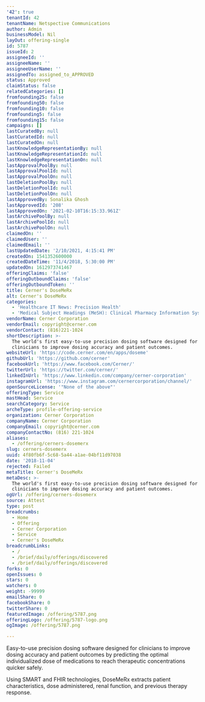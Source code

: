 ```yaml
---
'42': true
tenantId: 42
tenantName: Netspective Communications
author: Admin
businessModel: Nil
layOut: offering-single
id: 5787
issueId: 2
assigneeId: ''
assigneeName: ''
assigneeUserName: ''
assignedTo: assigned_to_APPROVED
status: Approved
claimStatus: false
relatedCategories: []
fromfounding25: false
fromfounding50: false
fromfounding10: false
fromfounding5: false
fromfounding15: false
campaigns: []
lastCuratedBy: null
lastCuratedId: null
lastCuratedOn: null
lastKnowledgeRepresentationBy: null
lastKnowledgeRepresentationId: null
lastKnowledgeRepresentationOn: null
lastApprovalPoolBy: null
lastApprovalPoolId: null
lastApprovalPoolOn: null
lastDeletionPoolBy: null
lastDeletionPoolId: null
lastDeletionPoolOn: null
lastApprovedBy: Sonalika Ghosh
lastApprovedId: '208'
lastApprovedOn: '2021-02-10T16:15:33.961Z'
lastArchivePoolBy: null
lastArchivePoolId: null
lastArchivePoolOn: null
claimedOn: ''
claimedUser: ''
claimedEmail: ''
lastUpdatedDate: '2/10/2021, 4:15:41 PM'
createdOn: 1541352600000
createdDateTime: '11/4/2018, 5:30:00 PM'
updatedOn: 1612973741467
offeringClaims: 'false'
offeringOutboundClaims: 'false'
offeringOutboundToken: ''
title: Cerner's DoseMeRx
alt: Cerner's DoseMeRx
categories:
  - 'Healthcare IT News: Precision Health'
  - 'Medical Subject Headings (MeSH): Clinical Pharmacy Information Systems'
vendorName: Cerner Corporation
vendorEmail: copyright@cerner.com
vendorContact: (816)221-1024
shortDescription: >-
  The world's first easy-to-use precision dosing software designed for
  clinicians to improve dosing accuracy and patient outcomes.
websiteUrl: 'https://code.cerner.com/en/apps/doseme'
githubUrl: 'https://github.com/cerner'
facebookUrl: 'https://www.facebook.com/Cerner/'
twitterUrl: 'https://twitter.com/cerner/'
linkedInUrl: 'https://www.linkedin.com/company/cerner-corporation'
instagramUrl: 'https://www.instagram.com/cernercorporation/channel/'
openSourceLicense: '"None of the above"'
offeringType: Service
mastHead: Service
searchCategory: Service
archeType: profile-offering-service
organization: Cerner Corporation
companyName: Cerner Corporation
companyEmail: copyright@cerner.com
companyContactNo: (816) 221-1024
aliases:
  - /offering/cerners-dosemerx
slug: cerners-dosemerx
uuid: 4f80fb6f-5c68-5a44-a1ae-04bf11d97038
date: '2018-11-04'
rejected: Failed
metaTitle: Cerner's DoseMeRx
metaDesc: >-
  The world's first easy-to-use precision dosing software designed for
  clinicians to improve dosing accuracy and patient outcomes.
ogUrl: /offering/cerners-dosemerx
source: Attest
type: post
breadcrumbs:
  - Home
  - Offering
  - Cerner Corporation
  - Service
  - Cerner's DoseMeRx
breadcrumbLinks:
  - /
  - /brief/daily/offerings/discovered
  - /brief/daily/offerings/discovered
forks: 0
openIssues: 0
stars: 0
watchers: 0
weight: -99999
emailShare: 0
facebookShare: 0
twitterShare: 0
featuredImage: /offering/5787.png
offeringLogo: /offering/5787-logo.png
ogImage: /offering/5787.png

---
```

Easy-to-use precision dosing software designed for clinicians to improve dosing accuracy and patient outcomes by predicting the optimal individualized dose of medications to reach therapeutic concentrations quicker safely. 

Using SMART and FHIR technologies, DoseMeRx extracts patient characteristics, dose administered, renal function, and previous therapy response.